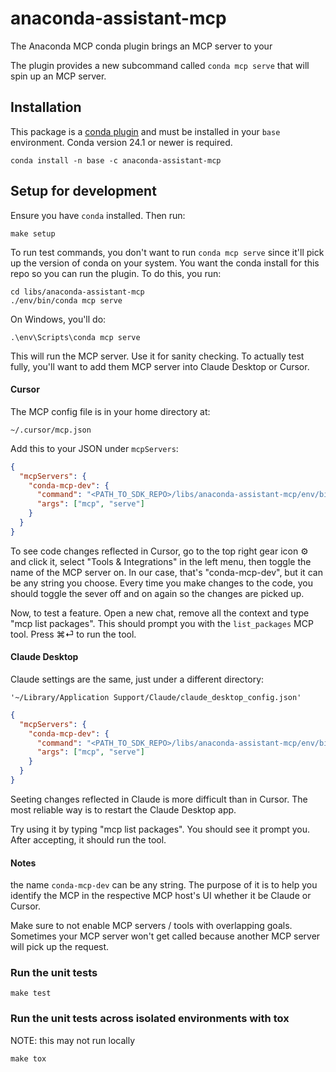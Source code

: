 # anaconda-assistant-mcp

The Anaconda MCP conda plugin brings an MCP server to your

The plugin provides a new subcommand called `conda mcp serve` that will spin up an MCP server.

## Installation

This package is a [conda plugin](https://docs.conda.io/projects/conda/en/latest/dev-guide/plugins/index.html) and must be installed in your `base` environment.
Conda version 24.1 or newer is required.

```text
conda install -n base -c anaconda-assistant-mcp
```

## Setup for development

Ensure you have `conda` installed.
Then run:

```shell
make setup
```

To run test commands, you don't want to run `conda mcp serve` since it'll pick up the version of conda on your system. You want the conda install for this repo so you can run the plugin. To do this, you run:

```shell
cd libs/anaconda-assistant-mcp
./env/bin/conda mcp serve
```

On Windows, you'll do:

```shell
.\env\Scripts\conda mcp serve
```

This will run the MCP server. Use it for sanity checking. To actually test fully, you'll want to add them MCP server into Claude Desktop or Cursor.

#### Cursor

The MCP config file is in your home directory at:

```
~/.cursor/mcp.json
```

Add this to your JSON under `mcpServers`:

```json
{
  "mcpServers": {
    "conda-mcp-dev": {
      "command": "<PATH_TO_SDK_REPO>/libs/anaconda-assistant-mcp/env/bin/conda",
      "args": ["mcp", "serve"]
    }
  }
}
```

To see code changes reflected in Cursor, go to the top right gear icon ⚙️ and click it, select "Tools & Integrations" in the left menu, then toggle the name of the MCP server on. In our case, that's "conda-mcp-dev", but it can be any string you choose. Every time you make changes to the code, you should toggle the sever off and on again so the changes are picked up.

Now, to test a feature. Open a new chat, remove all the context and type "mcp list packages". This should prompt you with the `list_packages` MCP tool. Press ⌘⏎ to run the tool.

#### Claude Desktop

Claude settings are the same, just under a different directory:

```
'~/Library/Application Support/Claude/claude_desktop_config.json'
```

```json
{
  "mcpServers": {
    "conda-mcp-dev": {
      "command": "<PATH_TO_SDK_REPO>/libs/anaconda-assistant-mcp/env/bin/conda",
      "args": ["mcp", "serve"]
    }
  }
}
```

Seeting changes reflected in Claude is more difficult than in Cursor. The most reliable way is to restart the Claude Desktop app.

Try using it by typing "mcp list packages". You should see it prompt you. After accepting, it should run the tool.

#### Notes

the name `conda-mcp-dev` can be any string. The purpose of it is to help you identify the MCP in the respective MCP host's UI whether it be Claude or Cursor.

Make sure to not enable MCP servers / tools with overlapping goals. Sometimes your MCP server won't get called because another MCP server will pick up the request.

### Run the unit tests

```shell
make test
```

### Run the unit tests across isolated environments with tox

NOTE: this may not run locally

```shell
make tox
```
